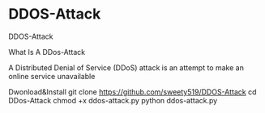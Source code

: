 # DDOS-Attack
DDOS-Attack

What Is A DDos-Attack

A Distributed Denial of Service (DDoS) attack is an attempt to make an online service unavailable

Dwonload&Install
git clone https://github.com/sweety519/DDOS-Attack
cd DDos-Attack
chmod +x ddos-attack.py
python ddos-attack.py


